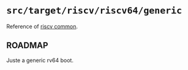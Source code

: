 `src/target/riscv/riscv64/generic`
==================================

Reference of [riscv common](../..).

## ROADMAP

Juste a generic rv64 boot.
